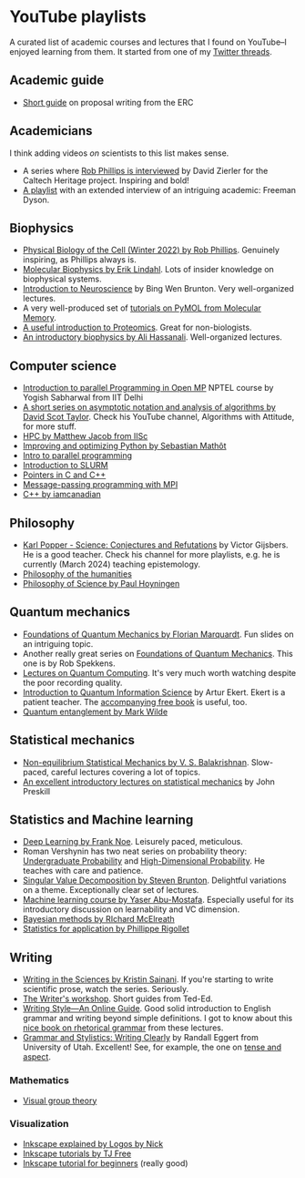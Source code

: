 # YouTube playlists

A curated list of academic courses and lectures that I found on YouTube–I enjoyed learning from them. It started from one of my [Twitter threads](https://twitter.com/arghya_dutta_/status/1662196636448182273).

## Academic guide

- [Short guide](https://www.youtube.com/playlist?list=PLtv6FnsXqnXAYRk6HCErwMxwML0ZKoMcy) on proposal writing from the ERC

## Academicians

I think adding videos *on* scientists to this list makes sense.

- A series where [Rob Phillips is interviewed](https://www.youtube.com/playlist?list=PLJpNowxCdwLUoIXuC85SVpbNYWrLmokS_) by David Zierler for the Caltech Heritage project. Inspiring and bold!
- [A playlist](https://www.youtube.com/playlist?list=PLVV0r6CmEsFzDA6mtmKQEgWfcIu49J4nN) with an extended interview of an intriguing academic: Freeman Dyson.

## Biophysics

- [Physical Biology of the Cell (Winter 2022) by Rob Phillips](https://www.youtube.com/playlist?list=PLVA3Onuu1UMA49qoAoHosMTQeZjUy2OeD). Genuinely inspiring, as Phillips always is.
- [Molecular Biophysics by Erik Lindahl](https://www.youtube.com/playlist?list=PLuIpgNT2hMwRQKFy4okoNQKiJwM8li3Sz). Lots of insider knowledge on biophysical systems.
- [Introduction to Neuroscience](https://www.youtube.com/playlist?list=PLqgZEQsU_8E0l1P9bKR6yKOKPMpoJ_tLR) by Bing Wen Brunton. Very well-organized lectures.
- A very well-produced set of [tutorials on PyMOL from Molecular Memory](https://www.youtube.com/playlist?list=PLUMhYZpMLtal_Z7to3by2ATHP-cI4ma5X).
- [A useful introduction to Proteomics](https://www.youtube.com/playlist?list=PLM15vX8cRRl9coSaCNVwcX0DHafWhMJ-M). Great for non-biologists.
- [An introductory biophysics by Ali Hassanali](https://www.youtube.com/playlist?list=PLp0hSY2uBeP_giW4Rmy9MZ_qryA_NSMTT). Well-organized lectures.

## Computer science

- [Introduction to parallel Programming in Open MP](https://www.youtube.com/playlist?list=PLJ5C_6qdAvBFMAko9JTyDJDIt1W48Sxmg) NPTEL course by Yogish Sabharwal from IIT Delhi
- [A short series on asymptotic notation and analysis of algorithms by David Scot Taylor](https://www.youtube.com/playlist?list=PLSVu1-lON6Lwr2u_VtLcAxtVAZge9sttL). Check his YouTube channel, Algorithms with Attitude, for more stuff.
- [HPC by Matthew Jacob from IISc](https://www.youtube.com/playlist?list=PL2F82ECDF8BB71B0C)
- [Improving and optimizing Python by Sebastian Mathôt](https://www.youtube.com/playlist?list=PLR-r0edywujc9bj3vpNjqIDg-WbWj3vyz)
- [Intro to parallel programming](https://www.youtube.com/playlist?list=PLAwxTw4SYaPnFKojVQrmyOGFCqHTxfdv2)
- [Introduction to SLURM](https://www.youtube.com/playlist?list=PLZfwi0jHMBxB-Bd0u1lTT5r0C3RHUPLj-)
- [Pointers in C and C++](https://www.youtube.com/playlist?list=PL2_aWCzGMAwLZp6LMUKI3cc7pgGsasm2_)
- [Message-passing programming with MPI](https://www.youtube.com/playlist?list=PLD0xgZGaUd1IV8VgXb1ggOLkEv19JmZiP)
- [C++ by iamcanadian](https://www.youtube.com/playlist?list=PLbHYdvrWBMxY9onUxT2l7-ZyuFEEI8Qpv)

## Philosophy

- [Karl Popper - Science: Conjectures and Refutations](https://www.youtube.com/playlist?list=PL8Nxd4OXpzqlbV-ZBu4VfKHRtThzEL7Pf) by Victor Gijsbers. He is a good teacher. Check his channel for more playlists, e.g. he is currently (March 2024) teaching epistemology.
- [Philosophy of the humanities](https://www.youtube.com/playlist?list=PLPeStI124dee1ByfcDzRvPxKDNb0GQjmo)
- [Philosophy of Science by Paul Hoyningen](https://www.youtube.com/playlist?list=PLHwUrKo7SDpQQcNZ142H91Dby-kBkAe9V)

## Quantum mechanics

- [Foundations of Quantum Mechanics by Florian Marquardt](https://www.youtube.com/playlist?list=PLemsnf33Vij6fbgJvFsm_ipMiFHxS4_kw). Fun slides on an intriguing topic.
- Another really great series on [Foundations of Quantum Mechanics](https://www.youtube.com/playlist?list=PLaNkJORnlhZk9TDBIFJ49iQ2_f4PBzaS5). This one is by Rob Spekkens.
- [Lectures on Quantum Computing](https://www.youtube.com/playlist?list=PL4cl2VeMbE330GKLkYIE8UBrrYdp8L9mR). It's very much worth watching despite the poor recording quality.
- [Introduction to Quantum Information Science](https://www.youtube.com/playlist?list=PLkespgaZN4gmu0nWNmfMflVRqw0VPkCGH) by Artur Ekert. Ekert is a patient teacher. The [accompanying free book](https://qubit.guide/) is useful, too.
- [Quantum entanglement by Mark Wilde](https://www.youtube.com/playlist?list=PLuJry1XK50GPaEa-chNbcbY3TzVZ93e89)

## Statistical mechanics

- [Non-equilibrium Statistical Mechanics by V. S. Balakrishnan](https://www.youtube.com/playlist?list=PL1hbqINXWn51l16bXUQEn4ZZ5jqMKzdMT). Slow-paced, careful lectures covering a lot of topics.
- [An excellent introductory lectures on statistical mechanics](https://www.youtube.com/playlist?list=PL0ojjrEqIyPzgJUUW76koGcSCy6OGtDRI) by John Preskill

## Statistics and Machine learning

- [Deep Learning by Frank Noe](https://www.youtube.com/playlist?list=PLqPI2gxxYgMKN5AVcTajQ79BTV4BiFN_0). Leisurely paced, meticulous.
- Roman Vershynin has two neat series on probability theory: [Undergraduate Probability](https://www.youtube.com/playlist?list=PLPjEEUWIWhQVCnBNkMAc4xxCXSILJDJKl) and [High-Dimensional Probability](https://www.youtube.com/playlist?list=PLPjEEUWIWhQV7X6dXfrVP3w0KBBLBVJ0j). He teaches with care and patience.
- [Singular Value Decomposition by Steven Brunton](https://www.youtube.com/playlist?list=PLMrJAkhIeNNSVjnsviglFoY2nXildDCcv). Delightful variations on a theme. Exceptionally clear set of lectures.
- [Machine learning course by Yaser Abu-Mostafa](https://www.youtube.com/playlist?list=PLD63A284B7615313A). Especially useful for its introductory discussion on learnability and VC dimension.
- [Bayesian methods by RIchard McElreath](https://www.youtube.com/playlist?list=PLDcUM9US4XdNM4Edgs7weiyIguLSToZRI)
- [Statistics for application by Phillippe Rigollet](https://www.youtube.com/playlist?list=PLUl4u3cNGP60uVBMaoNERc6knT_MgPKS0)

## Writing

- [Writing in the Sciences by Kristin Sainani](https://www.youtube.com/playlist?list=PLGNyy-rO8GoM7uUxVfYJbccEO8eNFfr1M). If you're starting to write scientific prose, watch the series. Seriously.
- [The Writer's workshop](https://www.youtube.com/playlist?list=PLJicmE8fK0Eib5y-bh4RVFvg492OIwpg8). Short guides from Ted-Ed.
- [Writing Style—An Online Guide](https://www.youtube.com/playlist?list=PLCE15C7599ED6147B). Good solid introduction to English grammar and writing beyond simple definitions. I got to know about this [nice book on rhetorical grammar](https://books.google.de/books/about/Rhetorical_Grammar.html?id=N9WgBwAAQBAJ&redir_esc=y) from these lectures.
- [Grammar and Stylistics: Writing Clearly](https://www.youtube.com/playlist?list=PL2SrPtYzGjMaMWrybapwijWDquLv89oNT) by Randall Eggert from University of Utah. Excellent! See, for example, the one on [tense and aspect](https://www.youtube.com/watch?v=_b39OCT-KUk&list=PL2SrPtYzGjMaMWrybapwijWDquLv89oNT&index=24).

### Mathematics

- [Visual group theory](https://www.youtube.com/playlist?list=PLwV-9DG53NDxU337smpTwm6sef4x-SCLv)

### Visualization

- [Inkscape explained by Logos by Nick](https://www.youtube.com/playlist?list=PLynG8gQD-n8Byyq30_FOq9ylUFL1nTkGC)
- [Inkscape tutorials by TJ Free](https://www.youtube.com/playlist?list=PLqazFFzUAPc5lOQwDoZ4Dw2YSXtO7lWNv)
- [Inkscape tutorial for beginners](https://www.youtube.com/playlist?list=PLxxNwIiCCunS7X6mBzXYa4Xiq2w1t-cng) (really good)
